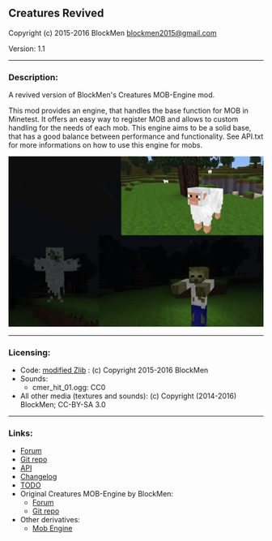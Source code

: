 ## Creatures Revived

Copyright (c) 2015-2016 BlockMen <blockmen2015@gmail.com>

Version: 1.1

---
### Description:

A revived version of BlockMen's Creatures MOB-Engine mod.

This mod provides an engine, that handles the base function for MOB in Minetest.
It offers an easy way to register MOB and allows to custom handling for the needs
of each mob. This engine aims to be a solid base, that has a good balance between
performance and functionality.
See API.txt for more informations on how to use this engine for mobs.

![screenshot](screenshot.png)

---
### Licensing:

- Code: [modified Zlib](LICENSE.txt) : (c) Copyright 2015-2016 BlockMen
- Sounds:
	- cmer_hit_01.ogg: CC0
- All other media (textures and sounds): (c) Copyright (2014-2016) BlockMen; CC-BY-SA 3.0

---
### Links:

- [Forum](https://forum.minetest.net/viewtopic.php?t=26684)
- [Git repo](https://github.com/AntumMT/mod-cmer)
- [API](https://antummt.github.io/mod-cmer/docs/api.html)
- [Changelog](changelog.txt)
- [TODO](TODO.txt)
- Original Creatures MOB-Engine by BlockMen:
	- [Forum](https://forum.minetest.net/viewtopic.php?t=8638)
	- [Git repo](https://github.com/BlockMen/cme)
- Other derivatives:
	- [Mob Engine](https://github.com/minetest-mods/mob-engine)
